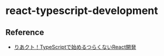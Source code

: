 # react-typescript-development

## Reference
- [りあクト！TypeScriptで始めるつらくないReact開発](https://booth.pm/ja/items/2368045)
